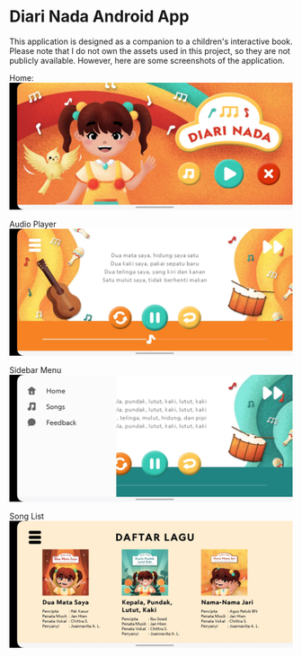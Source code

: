 # Diari Nada Android App

This application is designed as a companion to a children's interactive book. Please note that I do not own the assets used in this project, so they are not publicly available. However, here are some screenshots of the application.

Home:
![Home](./docs/home.jpg)

Audio Player
![Song Playing](./docs/song_playing.jpg)

Sidebar Menu
![Menu](./docs/menu.jpg)

Song List
![Song List](./docs/song_list.jpg)
